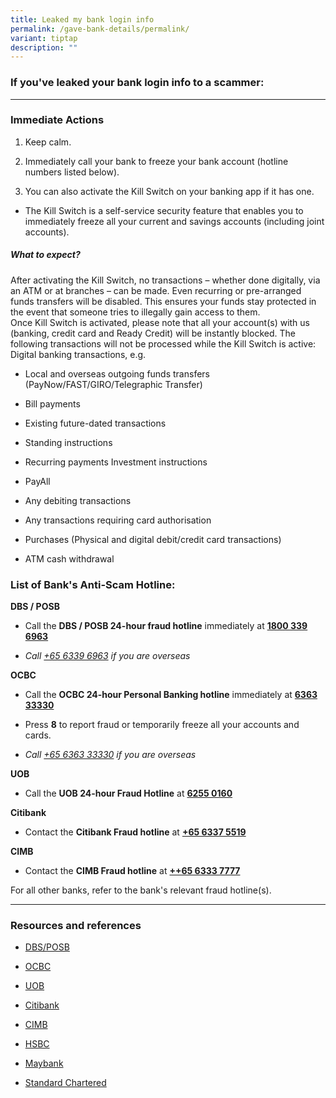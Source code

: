 ```yaml
---
title: Leaked my bank login info
permalink: /gave-bank-details/permalink/
variant: tiptap
description: ""
---
```

<h3>If you've leaked your bank login info to a scammer:</h3>
<hr>
<h3>Immediate Actions</h3>
<ol data-tight="true" class="tight">
<li>
<p>Keep calm.</p>
</li>
<li>
<p>Immediately call your bank to freeze your bank account (hotline numbers
listed below).</p>
</li>
<li>
<p>You can also activate the Kill Switch on your banking app if it has one.</p>
</li>
</ol>
<ul data-tight="true" class="tight">
<li>
<p>The Kill Switch is&nbsp;a self-service security feature that enables you
to immediately freeze all your current and savings accounts (including
joint accounts).</p>
</li>
</ul>
<h5>What to expect?</h5>
<p>After activating the Kill Switch, no transactions – whether done digitally,
via an ATM or at branches – can be made. Even recurring or pre-arranged
funds transfers will be disabled. This ensures your funds stay protected
in the event that someone tries to illegally gain access to them.
<br>Once Kill Switch is activated, please note that all your account(s) with
us (banking, credit card and Ready Credit) will be instantly blocked. The
following transactions will not be processed while the Kill Switch is active:
<br>Digital banking transactions, e.g.</p>
<ul data-tight="true" class="tight">
<li>
<p>Local and overseas outgoing funds transfers (PayNow/FAST/GIRO/Telegraphic
Transfer)</p>
</li>
<li>
<p>Bill payments</p>
</li>
<li>
<p>Existing future-dated transactions</p>
</li>
<li>
<p>Standing instructions</p>
</li>
<li>
<p>Recurring payments Investment instructions</p>
</li>
<li>
<p>PayAll</p>
</li>
<li>
<p>Any debiting transactions</p>
</li>
<li>
<p>Any transactions requiring card authorisation</p>
</li>
<li>
<p>Purchases (Physical and digital debit/credit card transactions)</p>
</li>
<li>
<p>ATM cash withdrawal</p>
</li>
</ul>
<h3>List of Bank's Anti-Scam Hotline:</h3>
<p><strong>DBS / POSB</strong>
</p>
<ul data-tight="true" class="tight">
<li>
<p>Call the <strong>DBS / POSB 24-hour fraud hotline</strong> immediately at <strong><a href="tel:1800 339 6963" rel="noopener noreferrer nofollow" target="_blank">1800 339 6963</a></strong>
</p>
</li>
<li>
<p><em>Call <a href="tel:+65 6339 6963" rel="noopener noreferrer nofollow" target="_blank">+65 6339 6963</a> if you are overseas</em>
</p>
</li>
</ul>
<p><strong>OCBC</strong>
</p>
<ul data-tight="true" class="tight">
<li>
<p>Call the <strong>OCBC 24-hour Personal Banking hotline</strong> immediately
at <strong><a href="tel:6363 3333" rel="noopener noreferrer nofollow" target="_blank">6363 33330</a></strong>
</p>
</li>
<li>
<p>Press <strong>8</strong> to report fraud or temporarily freeze all your
accounts and cards.</p>
</li>
<li>
<p><em>Call <a href="tel:+65 6363 3333" rel="noopener noreferrer nofollow" target="_blank">+65 6363 33330</a> if you are overseas</em>
</p>
</li>
</ul>
<p><strong>UOB</strong>
</p>
<ul data-tight="true" class="tight">
<li>
<p>Call the <strong>UOB 24-hour Fraud Hotline</strong> at <strong><a href="tel:6255 0160" rel="noopener noreferrer nofollow" target="_blank">6255 0160</a></strong>
</p>
</li>
</ul>
<p><strong>Citibank</strong>
</p>
<ul data-tight="true" class="tight">
<li>
<p>Contact the <strong>Citibank Fraud hotline</strong> at <strong><a href="tel:+65 6337 5519" rel="noopener noreferrer nofollow" target="_blank">+65 6337 5519</a></strong>
</p>
</li>
</ul>
<p><strong>CIMB</strong>
</p>
<ul data-tight="true" class="tight">
<li>
<p>Contact the <strong>CIMB Fraud hotline</strong> at <strong><a href="tel:+65 6333 7777" rel="noopener noreferrer nofollow" target="_blank">++65 6333 7777</a></strong>
</p>
</li>
</ul>
<p>For all other banks, refer to the bank's relevant fraud hotline(s).</p>
<hr>
<h3>Resources and references</h3>
<ul data-tight="true" class="tight">
<li>
<p><a href="https://www.dbs.com.sg/personal/support/guide-security-on-scams-and-fraud.html" rel="noopener nofollow" target="_blank">DBS/POSB</a>
</p>
</li>
<li>
<p><a href="https://www.ocbc.com/personal-banking/security/secure-banking-ways/phishing-scams.page" rel="noopener nofollow" target="_blank">OCBC</a>
</p>
</li>
<li>
<p><a href="https://www.uobgroup.com/uobgroup/contact-us/index.page" rel="noopener nofollow" target="_blank">UOB</a>
</p>
</li>
<li>
<p><a href="https://www.citibank.com.sg/static/contact/" rel="noopener nofollow" target="_blank">Citibank</a>
</p>
</li>
<li>
<p><a href="https://www.cimb.com.sg/en/personal/help-support/contact-us.html" rel="noopener nofollow" target="_blank">CIMB</a>
</p>
</li>
<li>
<p><a href="https://www.hsbc.com.sg/help/security-centre/fraud-guide/" rel="noopener nofollow" target="_blank">HSBC</a>
</p>
</li>
<li>
<p><a href="https://www.maybank2u.com.sg/en/personal/eservices/security-alerts/online-threats/measures-to-protect-you-from-scams.page" rel="noopener nofollow" target="_blank">Maybank</a>
</p>
</li>
<li>
<p><a href="https://www.sc.com/sg/fraud-scam/help/" rel="noopener nofollow" target="_blank">Standard Chartered</a>
</p>
</li>
</ul>
<p></p>